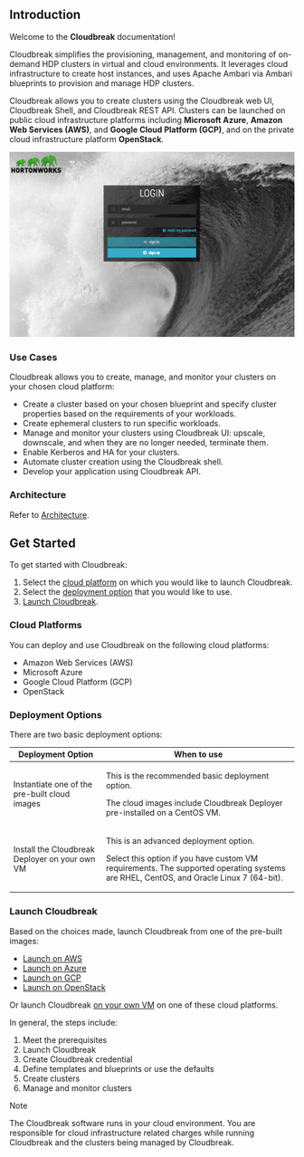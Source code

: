 ## Introduction

Welcome to the **Cloudbreak** documentation!

Cloudbreak simplifies the provisioning, management, and monitoring of on-demand HDP clusters in virtual and cloud environments. It leverages cloud infrastructure to create host instances, and uses Apache Ambari via Ambari blueprints to provision and manage HDP clusters. 

Cloudbreak allows you to create clusters using the Cloudbreak web UI, Cloudbreak Shell, and Cloudbreak REST API. Clusters can be launched on public cloud infrastructure platforms including **Microsoft Azure**, **Amazon Web Services (AWS)**, and **Google Cloud Platform (GCP)**, and on the private cloud infrastructure platform **OpenStack**.


<a href="./images/cloudbreak-ui.png" target="_blank" title="click to enlarge"><img src="./images/cloudbreak-ui.png" width="650" title="Cloudbreak web UI"></a>    


### Use Cases

Cloudbreak allows you to create, manage, and monitor your clusters on your chosen cloud platform:

* Create a cluster based on your chosen blueprint and specify cluster properties based on the requirements of your workloads. 
* Create ephemeral clusters to run specific workloads.
* Manage and monitor your clusters using Cloudbreak UI: upscale, downscale, and when they are no longer needed, terminate them.
* Enable Kerberos and HA for your clusters. 
* Automate cluster creation using the Cloudbreak shell.  
* Develop your application using Cloudbreak API. 


### Architecture

Refer to [Architecture](architecture.md).


## Get Started

To get started with Cloudbreak:

1. Select the [cloud platform](#cloud-platforms) on which you would like to launch Cloudbreak.   
1. Select the [deployment option](#deployment-options) that you would like to use. 
1. [Launch Cloudbreak](#launch-cloudbreak). 


### Cloud Platforms 

You can deploy and use Cloudbreak on the following cloud platforms:

* Amazon Web Services (AWS)
* Microsoft Azure
* Google Cloud Platform (GCP)
* OpenStack


### Deployment Options

There are two basic deployment options:

| Deployment Option | When to use |
|---|---|
| Instantiate one of the pre-built cloud images | <p>This is the recommended basic deployment option.</p><p> The cloud images include Cloudbreak Deployer pre-installed on a CentOS VM.</p>  |
| Install the Cloudbreak Deployer on your own VM | <p>This is an advanced deployment option.</p> <p>Select this option if you have custom VM requirements. The supported operating systems are RHEL, CentOS, and Oracle Linux 7 (64-bit).</p> |



### Launch Cloudbreak 

Based on the choices made, launch Cloudbreak from one of the pre-built images:  

* [Launch on AWS](aws-launch.md)  
* [Launch on Azure](azure-launch.md)  
* [Launch on GCP](gcp-launch.md)   
* [Launch on OpenStack](os-launch.md)   
     
Or launch Cloudbreak [on your own VM](vm-launch.md) on one of these cloud platforms. 

In general, the steps include:

1. Meet the prerequisites  
1. Launch Cloudbreak   
2. Create Cloudbreak credential  
3. Define templates and blueprints or use the defaults  
4. Create clusters  
5. Manage and monitor clusters  

<div class="note">
    <p class="first admonition-title">Note</p>
    <p class="last">The Cloudbreak software runs in your cloud environment. You are responsible for cloud infrastructure related charges while running Cloudbreak and the clusters being managed by Cloudbreak.</p>
</div>



